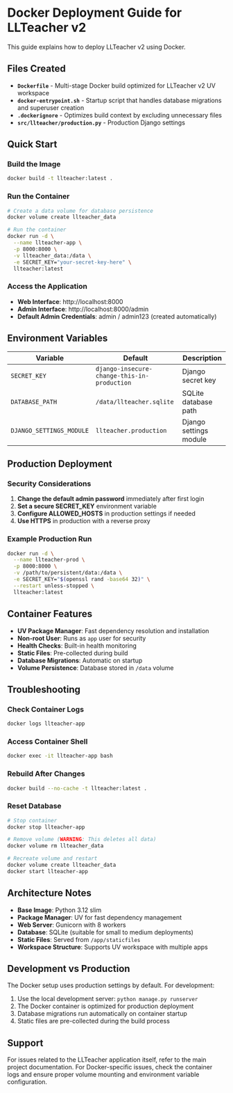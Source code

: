# Docker Deployment Guide for LLTeacher v2

This guide explains how to deploy LLTeacher v2 using Docker.

## Files Created

- **`Dockerfile`** - Multi-stage Docker build optimized for LLTeacher v2 UV workspace
- **`docker-entrypoint.sh`** - Startup script that handles database migrations and superuser creation
- **`.dockerignore`** - Optimizes build context by excluding unnecessary files
- **`src/llteacher/production.py`** - Production Django settings

## Quick Start

### Build the Image

```bash
docker build -t llteacher:latest .
```

### Run the Container

```bash
# Create a data volume for database persistence
docker volume create llteacher_data

# Run the container
docker run -d \
  --name llteacher-app \
  -p 8000:8000 \
  -v llteacher_data:/data \
  -e SECRET_KEY="your-secret-key-here" \
  llteacher:latest
```

### Access the Application

- **Web Interface**: http://localhost:8000
- **Admin Interface**: http://localhost:8000/admin
- **Default Admin Credentials**: admin / admin123 (created automatically)

## Environment Variables

| Variable | Default | Description |
|----------|---------|-------------|
| `SECRET_KEY` | `django-insecure-change-this-in-production` | Django secret key |
| `DATABASE_PATH` | `/data/llteacher.sqlite` | SQLite database path |
| `DJANGO_SETTINGS_MODULE` | `llteacher.production` | Django settings module |

## Production Deployment

### Security Considerations

1. **Change the default admin password** immediately after first login
2. **Set a secure SECRET_KEY** environment variable
3. **Configure ALLOWED_HOSTS** in production settings if needed
4. **Use HTTPS** in production with a reverse proxy

### Example Production Run

```bash
docker run -d \
  --name llteacher-prod \
  -p 8000:8000 \
  -v /path/to/persistent/data:/data \
  -e SECRET_KEY="$(openssl rand -base64 32)" \
  --restart unless-stopped \
  llteacher:latest
```

## Container Features

- **UV Package Manager**: Fast dependency resolution and installation
- **Non-root User**: Runs as `app` user for security
- **Health Checks**: Built-in health monitoring
- **Static Files**: Pre-collected during build
- **Database Migrations**: Automatic on startup
- **Volume Persistence**: Database stored in `/data` volume

## Troubleshooting

### Check Container Logs

```bash
docker logs llteacher-app
```

### Access Container Shell

```bash
docker exec -it llteacher-app bash
```

### Rebuild After Changes

```bash
docker build --no-cache -t llteacher:latest .
```

### Reset Database

```bash
# Stop container
docker stop llteacher-app

# Remove volume (WARNING: This deletes all data)
docker volume rm llteacher_data

# Recreate volume and restart
docker volume create llteacher_data
docker start llteacher-app
```

## Architecture Notes

- **Base Image**: Python 3.12 slim
- **Package Manager**: UV for fast dependency management
- **Web Server**: Gunicorn with 8 workers
- **Database**: SQLite (suitable for small to medium deployments)
- **Static Files**: Served from `/app/staticfiles`
- **Workspace Structure**: Supports UV workspace with multiple apps

## Development vs Production

The Docker setup uses production settings by default. For development:

1. Use the local development server: `python manage.py runserver`
2. The Docker container is optimized for production deployment
3. Database migrations run automatically on container startup
4. Static files are pre-collected during the build process

## Support

For issues related to the LLTeacher application itself, refer to the main project documentation. For Docker-specific issues, check the container logs and ensure proper volume mounting and environment variable configuration.
